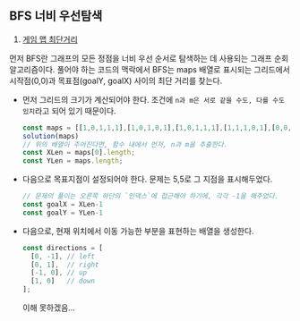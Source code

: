 ## BFS 너비 우선탐색
1. [게임 맵 최단거리](https://school.programmers.co.kr/learn/courses/30/lessons/1844)

먼저 BFS란 그래프의 모든 정점을 너비 우선 순서로 탐색하는 데 사용되는 그래프 순회 알고리즘이다. 풀어야 하는 코드의 맥락에서 BFS는 maps 배열로 표시되는 그리드에서 시작점(0,0)과 목표점(goalY, goalX) 사이의 최단 거리를 찾는다. 

- 먼저 그리드의 크기가 계산되어야 한다. 조건에 `n과 m은 서로 같을 수도, 다를 수도 있지`라고 되어 있기 때문이다. 
  ```javascript 
  const maps = [[1,0,1,1,1],[1,0,1,0,1],[1,0,1,1,1],[1,1,1,0,1],[0,0,0,0,1]]
  solution(maps)
  // 위의 배열이 주어진다면, 함수 내에서 먼저, n과 m을 추출한다. 
  const XLen = maps[0].length;
  const YLen = maps.length;
  ```

- 다음으로 목표지점이 설정되어야 한다. 문제는 5,5로 그 지점을 표시해두었다. 
  ```javascript 
  // 문제의 풀이는 오른쪽 하단의 `인덱스`에 접근해야 하기에, 각각 -1을 해주었다. 
  const goalX = XLen-1
  const goalY = YLen-1
  ```

- 다음으로, 현재 위치에서 이동 가능한 부분을 표현하는 배열을 생성한다. 
  ```javascript 
  const directions = [
    [0, -1], // left
    [0, 1],  // right
    [-1, 0], // up
    [1, 0]   // down
  ];
  ```
  
  이해 못하겠음... 